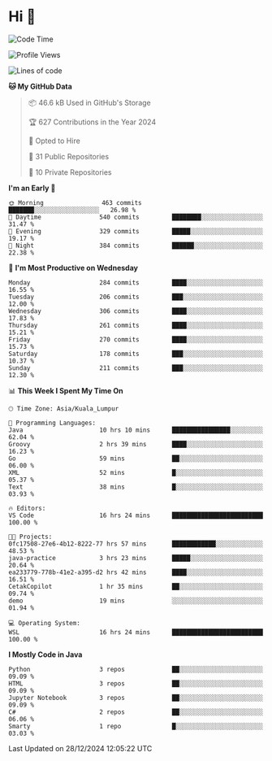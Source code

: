 <h1>Hi 👋</h1>

<!--START_SECTION:waka-->
![Code Time](http://img.shields.io/badge/Code%20Time-819%20hrs%2049%20mins-blue)

![Profile Views](http://img.shields.io/badge/Profile%20Views-1-blue)

![Lines of code](https://img.shields.io/badge/From%20Hello%20World%20I%27ve%20Written-1.3%20million%20lines%20of%20code-blue)

**🐱 My GitHub Data** 

> 📦 46.6 kB Used in GitHub's Storage 
 > 
> 🏆 627 Contributions in the Year 2024
 > 
> 💼 Opted to Hire
 > 
> 📜 31 Public Repositories 
 > 
> 🔑 10 Private Repositories 
 > 
**I'm an Early 🐤** 

```text
🌞 Morning                463 commits         ███████░░░░░░░░░░░░░░░░░░   26.98 % 
🌆 Daytime                540 commits         ████████░░░░░░░░░░░░░░░░░   31.47 % 
🌃 Evening                329 commits         █████░░░░░░░░░░░░░░░░░░░░   19.17 % 
🌙 Night                  384 commits         ██████░░░░░░░░░░░░░░░░░░░   22.38 % 
```
📅 **I'm Most Productive on Wednesday** 

```text
Monday                   284 commits         ████░░░░░░░░░░░░░░░░░░░░░   16.55 % 
Tuesday                  206 commits         ███░░░░░░░░░░░░░░░░░░░░░░   12.00 % 
Wednesday                306 commits         ████░░░░░░░░░░░░░░░░░░░░░   17.83 % 
Thursday                 261 commits         ████░░░░░░░░░░░░░░░░░░░░░   15.21 % 
Friday                   270 commits         ████░░░░░░░░░░░░░░░░░░░░░   15.73 % 
Saturday                 178 commits         ███░░░░░░░░░░░░░░░░░░░░░░   10.37 % 
Sunday                   211 commits         ███░░░░░░░░░░░░░░░░░░░░░░   12.30 % 
```


📊 **This Week I Spent My Time On** 

```text
🕑︎ Time Zone: Asia/Kuala_Lumpur

💬 Programming Languages: 
Java                     10 hrs 10 mins      ████████████████░░░░░░░░░   62.04 % 
Groovy                   2 hrs 39 mins       ████░░░░░░░░░░░░░░░░░░░░░   16.23 % 
Go                       59 mins             ██░░░░░░░░░░░░░░░░░░░░░░░   06.00 % 
XML                      52 mins             █░░░░░░░░░░░░░░░░░░░░░░░░   05.37 % 
Text                     38 mins             █░░░░░░░░░░░░░░░░░░░░░░░░   03.93 % 

🔥 Editors: 
VS Code                  16 hrs 24 mins      █████████████████████████   100.00 % 

🐱‍💻 Projects: 
0fc17508-27e6-4b12-8222-77 hrs 57 mins       ████████████░░░░░░░░░░░░░   48.53 % 
java-practice            3 hrs 23 mins       █████░░░░░░░░░░░░░░░░░░░░   20.64 % 
ea233779-778b-41e2-a395-d2 hrs 42 mins       ████░░░░░░░░░░░░░░░░░░░░░   16.51 % 
CetakCopilot             1 hr 35 mins        ██░░░░░░░░░░░░░░░░░░░░░░░   09.74 % 
demo                     19 mins             ░░░░░░░░░░░░░░░░░░░░░░░░░   01.94 % 

💻 Operating System: 
WSL                      16 hrs 24 mins      █████████████████████████   100.00 % 
```

**I Mostly Code in Java** 

```text
Python                   3 repos             ██░░░░░░░░░░░░░░░░░░░░░░░   09.09 % 
HTML                     3 repos             ██░░░░░░░░░░░░░░░░░░░░░░░   09.09 % 
Jupyter Notebook         3 repos             ██░░░░░░░░░░░░░░░░░░░░░░░   09.09 % 
C#                       2 repos             ██░░░░░░░░░░░░░░░░░░░░░░░   06.06 % 
Smarty                   1 repo              █░░░░░░░░░░░░░░░░░░░░░░░░   03.03 % 
```




 Last Updated on 28/12/2024 12:05:22 UTC
<!--END_SECTION:waka-->
